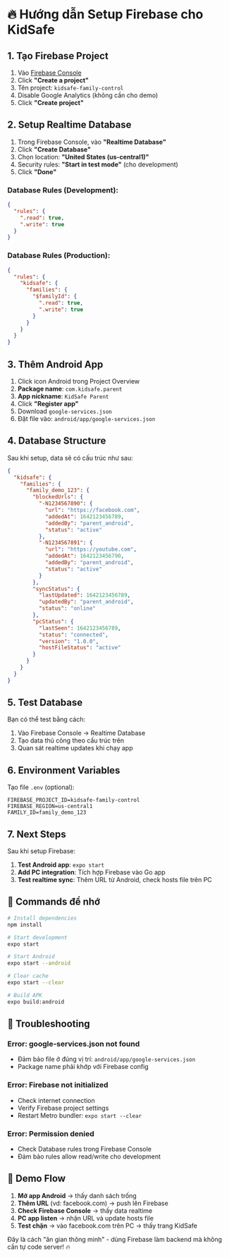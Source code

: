 # 🔥 Hướng dẫn Setup Firebase cho KidSafe

## 1. Tạo Firebase Project

1. Vào [Firebase Console](https://console.firebase.google.com/)
2. Click **"Create a project"**
3. Tên project: `kidsafe-family-control`
4. Disable Google Analytics (không cần cho demo)
5. Click **"Create project"**

## 2. Setup Realtime Database

1. Trong Firebase Console, vào **"Realtime Database"**
2. Click **"Create Database"**
3. Chọn location: **"United States (us-central1)"** 
4. Security rules: **"Start in test mode"** (cho development)
5. Click **"Done"**

### Database Rules (Development):
```json
{
  "rules": {
    ".read": true,
    ".write": true
  }
}
```

### Database Rules (Production):
```json
{
  "rules": {
    "kidsafe": {
      "families": {
        "$familyId": {
          ".read": true,
          ".write": true
        }
      }
    }
  }
}
```

## 3. Thêm Android App

1. Click icon Android trong Project Overview
2. **Package name**: `com.kidsafe.parent`
3. **App nickname**: `KidSafe Parent`
4. Click **"Register app"**
5. Download `google-services.json`
6. Đặt file vào: `android/app/google-services.json`

## 4. Database Structure

Sau khi setup, data sẽ có cấu trúc như sau:

```json
{
  "kidsafe": {
    "families": {
      "family_demo_123": {
        "blockedUrls": {
          "-N1234567890": {
            "url": "https://facebook.com",
            "addedAt": 1642123456789,
            "addedBy": "parent_android",
            "status": "active"
          },
          "-N1234567891": {
            "url": "https://youtube.com",
            "addedAt": 1642123456790,
            "addedBy": "parent_android", 
            "status": "active"
          }
        },
        "syncStatus": {
          "lastUpdated": 1642123456789,
          "updatedBy": "parent_android",
          "status": "online"
        },
        "pcStatus": {
          "lastSeen": 1642123456789,
          "status": "connected",
          "version": "1.0.0",
          "hostFileStatus": "active"
        }
      }
    }
  }
}
```

## 5. Test Database

Bạn có thể test bằng cách:

1. Vào Firebase Console → Realtime Database
2. Tạo data thủ công theo cấu trúc trên
3. Quan sát realtime updates khi chạy app

## 6. Environment Variables

Tạo file `.env` (optional):
```
FIREBASE_PROJECT_ID=kidsafe-family-control
FIREBASE_REGION=us-central1
FAMILY_ID=family_demo_123
```

## 7. Next Steps

Sau khi setup Firebase:

1. **Test Android app**: `expo start`
2. **Add PC integration**: Tích hợp Firebase vào Go app
3. **Test realtime sync**: Thêm URL từ Android, check hosts file trên PC

## 🔧 Commands để nhớ

```bash
# Install dependencies
npm install

# Start development
expo start

# Start Android
expo start --android

# Clear cache
expo start --clear

# Build APK
expo build:android
```

## 🚨 Troubleshooting

### Error: google-services.json not found
- Đảm bảo file ở đúng vị trí: `android/app/google-services.json`
- Package name phải khớp với Firebase config

### Error: Firebase not initialized
- Check internet connection
- Verify Firebase project settings
- Restart Metro bundler: `expo start --clear`

### Error: Permission denied
- Check Database rules trong Firebase Console
- Đảm bảo rules allow read/write cho development

## 📱 Demo Flow

1. **Mở app Android** → thấy danh sách trống
2. **Thêm URL** (vd: facebook.com) → push lên Firebase
3. **Check Firebase Console** → thấy data realtime
4. **PC app listen** → nhận URL và update hosts file
5. **Test chặn** → vào facebook.com trên PC → thấy trang KidSafe

Đây là cách "ăn gian thông minh" - dùng Firebase làm backend mà không cần tự code server! 🔥























